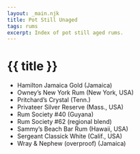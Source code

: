 ```yaml
---
layout: _main.njk
title: Pot Still Unaged
tags: rums
excerpt: Index of pot still aged rums.
---
```

<!-- markdownlint-disable MD025 -->
# {{ title }}
<!-- markdownlint-enable MD025 -->

<div class="index col-2">

* Hamilton Jamaica Gold (Jamaica)
* Owney&rsquo;s New York Rum (New York, USA)
* Pritchard&rsquo;s Crystal (Tenn.)
* Privateer Silver Reserve (Mass., USA)
* Rum Society #40 (Guyana)
* Rum Society #62 (regional blend)
* Sammy&rsquo;s Beach Bar Rum (Hawaii, USA)
* Sergeant Classick White (Calif., USA)
* Wray &amp; Nephew (overproof) (Jamaica)

</div>
